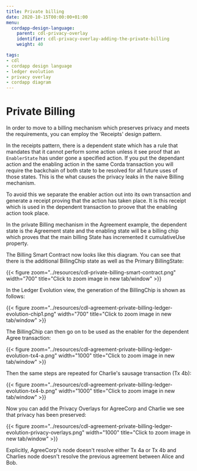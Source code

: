 ```yaml
---
title: Private billing
date: 2020-10-15T00:00:00+01:00
menu:
  cordapp-design-language:
    parent: cdl-privacy-overlay
    identifier: cdl-privacy-overlay-adding-the-private-billing
    weight: 40

tags:
- cdl
- cordapp design language
- ledger evolution
- privacy overlay
- cordapp diagram
---
```


# Private Billing

In order to move to a billing mechanism which preserves privacy and meets the requirements, you can employ the 'Receipts' design pattern.

In the receipts pattern, there is a dependent state which has a rule that mandates that it cannot perform some action unless it see proof that an `EnablerState` has under gone a specified action. If you put the dependant action and the enabling action in the same Corda transaction you  will require the backchain of both state to be resolved for all future uses of those states. This is the what causes the privacy leaks in the naive Billing mechanism.

To avoid this we separate the enabler action out into its own transaction and generate a receipt proving that the action has taken place. It is this receipt which is used in the dependent transaction to proove that the enabling action took place.

In the private Billing mechanism in the Agreement example, the dependent state is the Agreement state and the enabling state will be a billing chip which proves that the main billing State has incremented it cumulativeUse property.

The Billing Smart Contract now looks like this diagram. You can see that there is the additional BillingChip state as well as the Primary BillingState:

{{< figure zoom="../resources/cdl-private-billing-smart-contract.png" width="700" title="Click to zoom image in new tab/window" >}}

In the Ledger Evolution view, the generation of the BillingChip is shown as follows:

{{< figure zoom="../resources/cdl-agreement-private-billing-ledger-evolution-chip1.png" width="700" title="Click to zoom image in new tab/window" >}}

The BillingChip can then go on to be used as the enabler for the dependent Agree transaction:

{{< figure zoom="../resources/cdl-agreement-private-billing-ledger-evolution-tx4-a.png" width="1000" title="Click to zoom image in new tab/window" >}}

Then the same steps are repeated for Charlie's sausage transaction (Tx 4b):

{{< figure zoom="../resources/cdl-agreement-private-billing-ledger-evolution-tx4-b.png" width="1000" title="Click to zoom image in new tab/window" >}}

Now you can add the Privacy Overlays for AgreeCorp and Charlie we see that privacy has been preserved:

{{< figure zoom="../resources/cdl-agreement-private-billing-ledger-evolution-privacy-overlays.png" width="1000" title="Click to zoom image in new tab/window" >}}

Explicitly, AgreeCorp's node doesn't resolve either Tx 4a or Tx 4b and Charlies node doesn't resolve the previous agreement between Alice and Bob.
